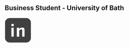 ## **Business Student** - University of Bath
<title> Joe Sassoon </title>
<a href="https://www.linkedin.com/in/joesassoon/">
<img src="520697-linkedin_1-512.png" width="85"/>
